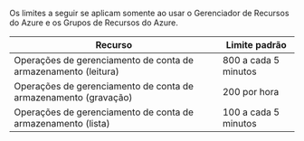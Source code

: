 Os limites a seguir se aplicam somente ao usar o Gerenciador de Recursos do Azure e os Grupos de Recursos do Azure.

| Recurso | Limite padrão |
| --- | --- |
| Operações de gerenciamento de conta de armazenamento (leitura) |800 a cada 5 minutos |
| Operações de gerenciamento de conta de armazenamento (gravação) |200 por hora |
| Operações de gerenciamento de conta de armazenamento (lista) |100 a cada 5 minutos |

